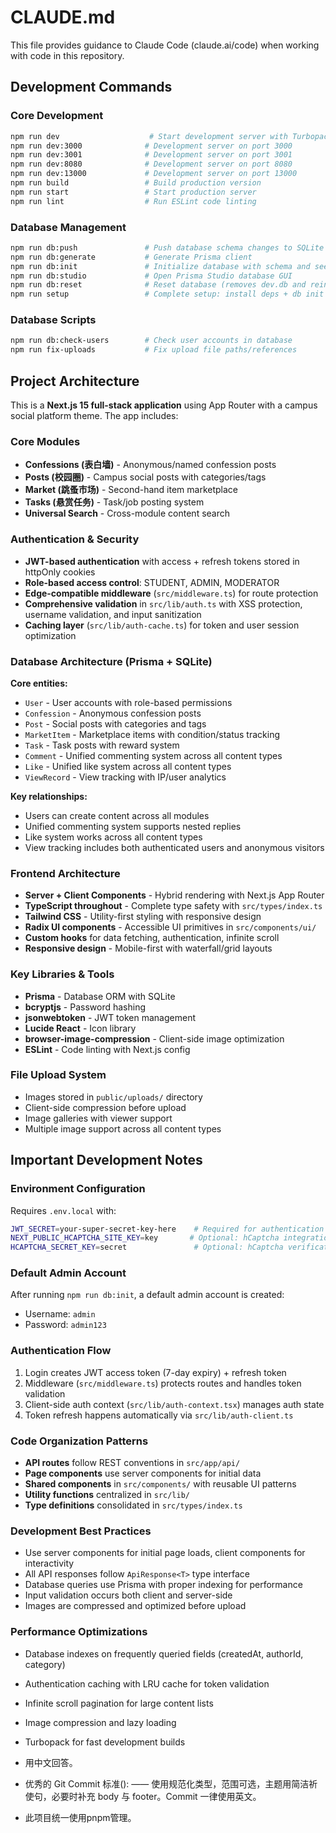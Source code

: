 # CLAUDE.md

This file provides guidance to Claude Code (claude.ai/code) when working with code in this repository.

## Development Commands

### Core Development
```bash
npm run dev                    # Start development server with Turbopack (port 3000)
npm run dev:3000              # Development server on port 3000
npm run dev:3001              # Development server on port 3001
npm run dev:8080              # Development server on port 8080
npm run dev:13000             # Development server on port 13000
npm run build                 # Build production version
npm run start                 # Start production server
npm run lint                  # Run ESLint code linting
```

### Database Management
```bash
npm run db:push               # Push database schema changes to SQLite
npm run db:generate           # Generate Prisma client
npm run db:init               # Initialize database with schema and seed data (creates admin user)
npm run db:studio             # Open Prisma Studio database GUI
npm run db:reset              # Reset database (removes dev.db and reinitializes)
npm run setup                 # Complete setup: install deps + db init
```

### Database Scripts
```bash
npm run db:check-users        # Check user accounts in database
npm run fix-uploads           # Fix upload file paths/references
```

## Project Architecture

This is a **Next.js 15 full-stack application** using App Router with a campus social platform theme. The app includes:

### Core Modules
- **Confessions (表白墙)** - Anonymous/named confession posts
- **Posts (校园圈)** - Campus social posts with categories/tags
- **Market (跳蚤市场)** - Second-hand item marketplace
- **Tasks (悬赏任务)** - Task/job posting system
- **Universal Search** - Cross-module content search

### Authentication & Security
- **JWT-based authentication** with access + refresh tokens stored in httpOnly cookies
- **Role-based access control**: STUDENT, ADMIN, MODERATOR
- **Edge-compatible middleware** (`src/middleware.ts`) for route protection
- **Comprehensive validation** in `src/lib/auth.ts` with XSS protection, username validation, and input sanitization
- **Caching layer** (`src/lib/auth-cache.ts`) for token and user session optimization

### Database Architecture (Prisma + SQLite)
**Core entities:**
- `User` - User accounts with role-based permissions
- `Confession` - Anonymous confession posts
- `Post` - Social posts with categories and tags
- `MarketItem` - Marketplace items with condition/status tracking
- `Task` - Task posts with reward system
- `Comment` - Unified commenting system across all content types
- `Like` - Unified like system across all content types
- `ViewRecord` - View tracking with IP/user analytics

**Key relationships:**
- Users can create content across all modules
- Unified commenting system supports nested replies
- Like system works across all content types
- View tracking includes both authenticated users and anonymous visitors

### Frontend Architecture
- **Server + Client Components** - Hybrid rendering with Next.js App Router
- **TypeScript throughout** - Complete type safety with `src/types/index.ts`
- **Tailwind CSS** - Utility-first styling with responsive design
- **Radix UI components** - Accessible UI primitives in `src/components/ui/`
- **Custom hooks** for data fetching, authentication, infinite scroll
- **Responsive design** - Mobile-first with waterfall/grid layouts

### Key Libraries & Tools
- **Prisma** - Database ORM with SQLite
- **bcryptjs** - Password hashing
- **jsonwebtoken** - JWT token management
- **Lucide React** - Icon library
- **browser-image-compression** - Client-side image optimization
- **ESLint** - Code linting with Next.js config

### File Upload System
- Images stored in `public/uploads/` directory
- Client-side compression before upload
- Image galleries with viewer support
- Multiple image support across all content types

## Important Development Notes

### Environment Configuration
Requires `.env.local` with:
```bash
JWT_SECRET=your-super-secret-key-here    # Required for authentication
NEXT_PUBLIC_HCAPTCHA_SITE_KEY=key       # Optional: hCaptcha integration
HCAPTCHA_SECRET_KEY=secret               # Optional: hCaptcha verification
```

### Default Admin Account
After running `npm run db:init`, a default admin account is created:
- Username: `admin`
- Password: `admin123`

### Authentication Flow
1. Login creates JWT access token (7-day expiry) + refresh token
2. Middleware (`src/middleware.ts`) protects routes and handles token validation
3. Client-side auth context (`src/lib/auth-context.tsx`) manages auth state
4. Token refresh happens automatically via `src/lib/auth-client.ts`

### Code Organization Patterns
- **API routes** follow REST conventions in `src/app/api/`
- **Page components** use server components for initial data
- **Shared components** in `src/components/` with reusable UI patterns
- **Utility functions** centralized in `src/lib/`
- **Type definitions** consolidated in `src/types/index.ts`

### Development Best Practices
- Use server components for initial page loads, client components for interactivity
- All API responses follow `ApiResponse<T>` type interface
- Database queries use Prisma with proper indexing for performance
- Input validation occurs both client and server-side
- Images are compressed and optimized before upload

### Performance Optimizations
- Database indexes on frequently queried fields (createdAt, authorId, category)
- Authentication caching with LRU cache for token validation
- Infinite scroll pagination for large content lists
- Image compression and lazy loading
- Turbopack for fast development builds

- 用中文回答。
- 优秀的 Git Commit 标准<type>(<scope>): <subject> —— 使用规范化类型，范围可选，主题用简洁祈使句，必要时补充 body 与 footer。Commit 一律使用英文。
- 此项目统一使用pnpm管理。